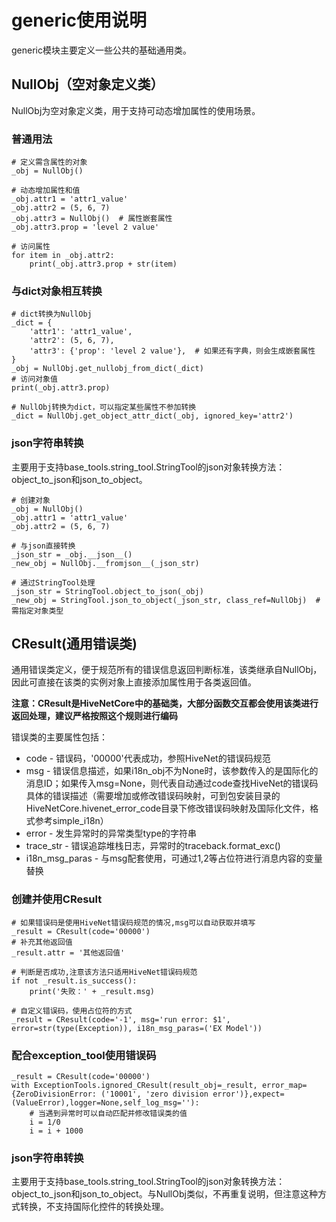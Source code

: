 # generic使用说明

generic模块主要定义一些公共的基础通用类。



## NullObj（空对象定义类）

NullObj为空对象定义类，用于支持可动态增加属性的使用场景。

### 普通用法

```
# 定义需含属性的对象
_obj = NullObj()

# 动态增加属性和值
_obj.attr1 = 'attr1_value'
_obj.attr2 = (5, 6, 7)
_obj.attr3 = NullObj()  # 属性嵌套属性
_obj.attr3.prop = 'level 2 value'

# 访问属性
for item in _obj.attr2:
	print(_obj.attr3.prop + str(item)
```

### 与dict对象相互转换

```
# dict转换为NullObj
_dict = {
	'attr1': 'attr1_value',
	'attr2': (5, 6, 7),
	'attr3': {'prop': 'level 2 value'},  # 如果还有字典，则会生成嵌套属性
}
_obj = NullObj.get_nullobj_from_dict(_dict)
# 访问对象值
print(_obj.attr3.prop)

# NullObj转换为dict，可以指定某些属性不参加转换
_dict = NullObj.get_object_attr_dict(_obj, ignored_key='attr2')
```

### json字符串转换

主要用于支持base_tools.string_tool.StringTool的json对象转换方法：object_to_json和json_to_object。

```
# 创建对象
_obj = NullObj()
_obj.attr1 = 'attr1_value'
_obj.attr2 = (5, 6, 7)

# 与json直接转换
_json_str = _obj.__json__()
_new_obj = NullObj.__fromjson__(_json_str)

# 通过StringTool处理
_json_str = StringTool.object_to_json(_obj)
_new_obj = StringTool.json_to_object(_json_str, class_ref=NullObj)  # 需指定对象类型
```



## CResult(通用错误类)

通用错误类定义，便于规范所有的错误信息返回判断标准，该类继承自NullObj，因此可直接在该类的实例对象上直接添加属性用于各类返回值。

**注意：CResult是HiveNetCore中的基础类，大部分函数交互都会使用该类进行返回处理，建议严格按照这个规则进行编码**

错误类的主要属性包括：

- code - 错误码，'00000'代表成功，参照HiveNet的错误码规范
- msg - 错误信息描述，如果i18n_obj不为None时，该参数传入的是国际化的消息ID；如果传入msg=None，则代表自动通过code查找HiveNet的错误码具体的错误描述（需要增加或修改错误码映射，可到包安装目录的HiveNetCore.hivenet_error_code目录下修改错误码映射及国际化文件，格式参考simple_i18n）
- error - 发生异常时的异常类型type的字符串
- trace_str - 错误追踪堆栈日志，异常时的traceback.format_exc()
- i18n_msg_paras - 与msg配套使用，可通过$1,$2等占位符进行消息内容的变量替换

### 创建并使用CResult

```
# 如果错误码是使用HiveNet错误码规范的情况,msg可以自动获取并填写
_result = CResult(code='00000')
# 补充其他返回值
_result.attr = '其他返回值'

# 判断是否成功,注意该方法只适用HiveNet错误码规范
if not _result.is_success():
	print('失败：' + _result.msg)

# 自定义错误码，使用占位符的方式
_result = CResult(code='-1', msg='run error: $1', error=str(type(Exception)), i18n_msg_paras=('EX Model'))
```

### 配合exception_tool使用错误码

```
_result = CResult(code='00000')
with ExceptionTools.ignored_CResult(result_obj=_result, error_map={ZeroDivisionError: ('10001', 'zero division error')},expect=(ValueError),logger=None,self_log_msg=''):
	# 当遇到异常时可以自动匹配并修改错误类的值
	i = 1/0
	i = i + 1000
```

### json字符串转换

主要用于支持base_tools.string_tool.StringTool的json对象转换方法：object_to_json和json_to_object。与NullObj类似，不再重复说明，但注意这种方式转换，不支持国际化控件的转换处理。